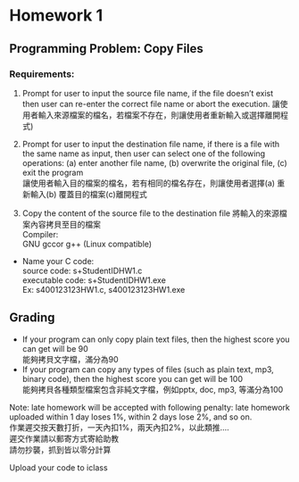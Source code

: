 # Homework 1
## Programming Problem: Copy Files
### Requirements:  

1. Prompt for user to input the source file name, if the file doesn’t exist then user can re-enter the correct file name or abort the execution. 
讓使用者輸入來源檔案的檔名，若檔案不存在，則讓使用者重新輸入或選擇離開程式)  

2. Prompt for user to input the destination file name, if there is a file with the same name as input, then user can select one of the following operations: (a) enter another file name, (b) overwrite the original file, (c) exit the program  
讓使用者輸入目的檔案的檔名，若有相同的檔名存在，則讓使用者選擇(a) 重新輸入(b) 覆蓋目的檔案(c)離開程式  

3. Copy the content of the source file to the destination file
將輸入的來源檔案內容拷貝至目的檔案  
Compiler:  
GNU gccor g++ (Linux compatible)  

- Name your C code:  
source code: s+StudentIDHW1.c  
executable code:  s+StudentIDHW1.exe  
Ex: s400123123HW1.c, s400123123HW1.exe  

## Grading
- If your program can only copy plain text files, then the highest score you can get will be 90  
能夠拷貝文字檔，滿分為90  
- If your program can copy any types of files (such as plain text, mp3, binary code), then the highest score you can get will be 100  
能夠拷貝各種類型檔案包含非純文字檔，例如pptx, doc, mp3, 等滿分為100  

Note:
late homework will be accepted with following penalty: late homework uploaded within 1 day loses 1%, within 2 days lose 2%, and so on.  
作業遲交按天數打折，一天內扣1%，兩天內扣2%，以此類推....  
遲交作業請以郵寄方式寄給助教  
請勿抄襲，抓到皆以零分計算 

Upload your code to iclass  